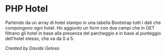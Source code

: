 # PHP Hotel

Partendo da un array di hotel stampo in una tabella Bootstrap tutti i dati che compongono ogni hotel. Ho aggiunto un form con due campi che in GET filtrano gli hotel in base alla presenza del parcheggio e in base al punteggio dell'hotel stesso, che va da 0 a 5.

_Created by Davide Geloso_

